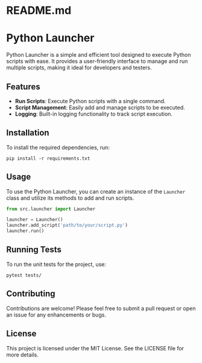 # README.md

# Python Launcher

Python Launcher is a simple and efficient tool designed to execute Python scripts with ease. It provides a user-friendly interface to manage and run multiple scripts, making it ideal for developers and testers.

## Features

- **Run Scripts**: Execute Python scripts with a single command.
- **Script Management**: Easily add and manage scripts to be executed.
- **Logging**: Built-in logging functionality to track script execution.

## Installation

To install the required dependencies, run:

```
pip install -r requirements.txt
```

## Usage

To use the Python Launcher, you can create an instance of the `Launcher` class and utilize its methods to add and run scripts.

```python
from src.launcher import Launcher

launcher = Launcher()
launcher.add_script('path/to/your/script.py')
launcher.run()
```

## Running Tests

To run the unit tests for the project, use:

```
pytest tests/
```

## Contributing

Contributions are welcome! Please feel free to submit a pull request or open an issue for any enhancements or bugs.

## License

This project is licensed under the MIT License. See the LICENSE file for more details.